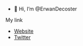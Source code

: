 - 👋 Hi, I’m @ErwanDecoster

My link
- <a href="https://erwan-decoster/com">Website</a>
- <a href="https://twitter.com/erwan0711">Twitter</a>

<!---
ErwanDecoster/ErwanDecoster is a ✨ special ✨ repository because its `README.md` (this file) appears on your GitHub profile.
You can click the Preview link to take a look at your changes.
--->
